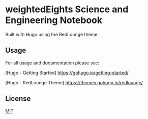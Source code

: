# weightedEights Science and Engineering Notebook

Built with Hugo using the RedLounge theme. 

## Usage

For all usage and documentation please see:

[Hugo - Getting Started] <https://gohugo.io/getting-started/>

[Hugo - RedLounge Theme] <https://themes.gohugo.io/redlounge/>

## License

[MIT](http://opensource.org/licenses/MIT)
